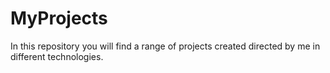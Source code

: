 # MyProjects
In this repository you will find a range of projects created directed by me in different technologies. 
